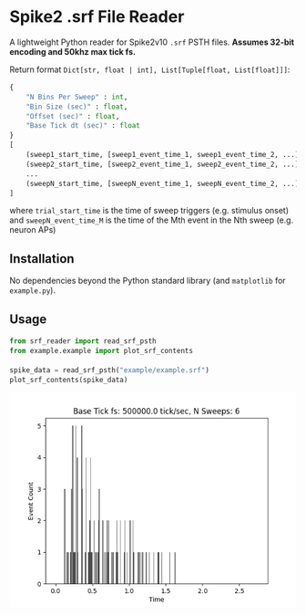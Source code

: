 # Spike2 .srf File Reader

A lightweight Python reader for Spike2v10 `.srf` PSTH files. **Assumes 32-bit encoding and 50khz max tick fs.**

Return format `Dict[str, float | int], List[Tuple[float, List[float]]]`:
```python
{
    "N Bins Per Sweep" : int,
    "Bin Size (sec)" : float,
    "Offset (sec)" : float, 
    "Base Tick dt (sec)" : float
}
[
    (sweep1_start_time, [sweep1_event_time_1, sweep1_event_time_2, ...]),
    (sweep2_start_time, [sweep2_event_time_1, sweep2_event_time_2, ...]),
    ...
    (sweepN_start_time, [sweepN_event_time_1, sweepN_event_time_2, ...])
]
```
where `trial_start_time` is the time of sweep triggers (e.g. stimulus onset)
and `sweepN_event_time_M` is the time of the Mth event in the Nth sweep (e.g. neuron APs)

## Installation

No dependencies beyond the Python standard library (and `matplotlib` for `example.py`).

## Usage

```python
from srf_reader import read_srf_psth
from example.example import plot_srf_contents

spike_data = read_srf_psth("example/example.srf")
plot_srf_contents(spike_data)
```
![PSTH Histogram](example/example.png)
